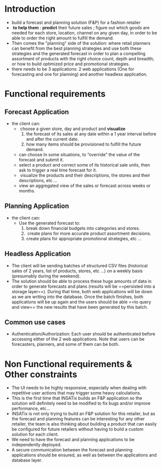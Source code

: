 # Introduction
- build a forecast and planning solution (F&P) for a fashion retailer
-  **to help them** : **predict** their future sales ; figure out which goods are needed for each store, location, channel on any given day, in order to be able to order the right amount to fulfill the demand.
- Then comes the "planning" side of the solution: where retail planners can benefit from the best planning strategies and use both these strategies and the generated forecast in order to plan a compelling assortment of products with the right choice count, depth and breadth; or how to build optimized price and promotional strategies.
- there needs to be 3 applications: 2 web applications (One for forecasting and one for planning) and another headless application.
# Functional requirements
## Forecast Application
- the client can: 
	-  choose a given store, day and product and **visualize** 
		1. the forecast of its sales at any date within a 1 year interval before and after the current date.
		2.  how many items should be provisioned to fulfill the future demand.
	-  can choose In some situations, to “override” the value of the forecast and submit it.
	- select a product and correct some of its historical sale units, then ask to trigger a real time forecast for it.
	-  visualize the products and their descriptions, the stores and their descriptions, etc …
	- view an aggregated view of the sales or forecast across weeks or months.
## Planning Application
- the client can:
	- Use the generated forecast to: 
		1. break down financial budgets into categories and stores.
		2.  create plans for more accurate product assortment decisions.
		3. create plans for appropriate promotional strategies, etc …
## Headless Application
-  The client will be sending batches of structured CSV files (historical sales of 2 years, list of products, stores, etc ...) on a weekly basis (presumably during the weekend). 
- The solution should be able to process these huge amounts of data in order to generate forecasts and plans (results will be ==persisted into a storage layer==). During that time, both web applications will be down as we are writing into the database. Once the batch finishes, both applications will be up again and the users should be able ==to query and view== the new results that have been generated by this batch.
## Common use cases
-  Authentication/Authorization: Each user should be authenticated before accessing either of the 2 web applications. Note that users can be forecasters, planners, and some of them can be both.
# Non Functional requirements & Other constraints
- The UI needs to be highly responsive, especially when dealing with repetitive user actions that may trigger some heavy calculations.
- This is the first time that INSATix builds an F&P application so the solution will definitely need to be modified to fix bugs and/or improve performance, etc...
- INSATix is not only trying to build an F&P solution for this retailer, but as the forecast and planning features can be interesting for any other retailer, the team is also thinking about building a product that can easily be configured for future retailers without having to build a custom solution for each client.
- We need to have the forecast and planning applications to be independently deployed.
- A secure communication between the forecast and planning applications should be ensured, as well as between the applications and database layer.

